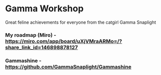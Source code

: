 # Gamma Workshop
Great feline achievements for everyone from the catgirl Gamma Snaplight

### My roadmap (Miro) - https://miro.com/app/board/uXjVMraARMo=/?share_link_id=146898878127
### Gammashine - https://github.com/GammaSnaplight/Gammashine
